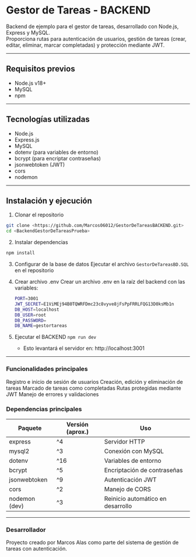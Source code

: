 # Gestor de Tareas - BACKEND

Backend de ejemplo para el gestor de tareas, desarrollado con Node.js, Express y MySQL.  
Proporciona rutas para autenticación de usuarios, gestión de tareas (crear, editar, eliminar, marcar completadas) y protección mediante JWT.

---

##  Requisitos previos
- Node.js v18+
- MySQL
- npm

---

## Tecnologías utilizadas
- Node.js
- Express.js
- MySQL
- dotenv (para variables de entorno)
- bcrypt (para encriptar contraseñas)
- jsonwebtoken (JWT)
- cors
- nodemon

---

##  Instalación y ejecución

1. Clonar el repositorio

```bash
git clone <https://github.com/Marcos06012/GestorDeTareasBACKEND.git>
cd <BackendGestorDeTareasPrueba>
```

2. Instalar dependencias
```bash
npm install
```

3. Configurar de la base de datos
   Ejecutar el archivo  ``` GestorDeTareasBD.SQL ```  en el repositorio

4. Crear archivo .env
   Crear un archivo .env en la raíz del backend con las variables:
   ``` bash
   PORT=3001
   JWT_SECRET=E1ViMEj94B0TQWRFDmc23c8vyve8jFsPpFRRLFQG13D0ksMb1n
   DB_HOST=localhost
   DB_USER=root
   DB_PASSWORD=
   DB_NAME=gestortareas
   
   ```

5. Ejecutar el BACKEND
    ``` npm run dev ```
   - Esto levantará el servidor en: http://localhost:3001
  
  ---

### Funcionalidades principales
Registro e inicio de sesión de usuarios
Creación, edición y eliminación de tareas
Marcado de tareas como completadas
Rutas protegidas mediante JWT
Manejo de errores y validaciones

### Dependencias principales

| Paquete       | Versión (aprox.) | Uso                               |
| ------------- | ---------------- | --------------------------------- |
| express       | ^4               | Servidor HTTP                     |
| mysql2        | ^3               | Conexión con MySQL                |
| dotenv        | ^16              | Variables de entorno              |
| bcrypt        | ^5               | Encriptación de contraseñas       |
| jsonwebtoken  | ^9               | Autenticación JWT                 |
| cors          | ^2               | Manejo de CORS                    |
| nodemon (dev) | ^3               | Reinicio automático en desarrollo |

---
### Desarrollador

Proyecto creado por Marcos Alas como parte del sistema de gestión de tareas con autenticación.
  


   
   
